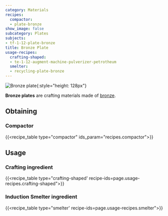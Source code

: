```yaml
---
category: Materials
recipes:
  compactor:
  - plate-bronze
show_image: false
subcategory: Plates
subjects:
- tf-1-12-plate-bronze
title: Bronze Plate
usage-recipes:
  crafting-shaped:
  - te-1-12-augment-machine-pulverizer-petrotheum
  smelter:
  - recycling-plate-bronze
---
```


![Bronze plate](/images/docs/1.12/thermal-foundation/plate-bronze.png){:style="height: 128px"}


**Bronze plates** are crafting materials made of [bronze](../bronze-ingot/).


Obtaining
---------

### Compactor
{{<recipe_table type="compactor" ids_param="recipes.compactor">}}


Usage
-----

### Crafting ingredient
{{<recipe_table type="crafting-shaped' recipe-ids=page.usage-recipes.crafting-shaped">}}

### Induction Smelter ingredient
{{<recipe_table type="smelter' recipe-ids=page.usage-recipes.smelter">}}
